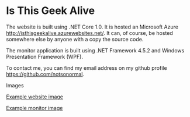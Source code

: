 Is This Geek Alive
===================

The website is built using .NET Core 1.0. It is hosted an Microsoft Azure http://isthisgeekalive.azurewebsites.net/. It can, of course, be hosted somewhere else by anyone with a copy the source code. 

The monitor application is built using .NET Framework 4.5.2 and Windows Presentation Framework (WPF). 

To contact me, you can find my email address on my github profile https://github.com/notsonormal.

Images

[Example website image](WebsiteExampleImage.png)

[Example monitor image](MonitorExampleImage.png)

